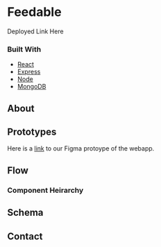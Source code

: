 # Feedable

Deployed Link Here


### Built With

* [React]()
* [Express]()
* [Node]()
* [MongoDB]()

## About

## Prototypes
Here is a [link](https://www.figma.com/proto/L9ygdOIG2IT4Q7dvbrbOUu/Feedable?node-id=2%3A0&scaling=min-zoom) to our Figma protoype of the webapp.

## Flow
### Component Heirarchy

## Schema

## Contact

